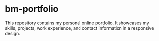 # bm-portfolio
This repository contains my personal online portfolio. It showcases my skills, projects, work experience, and contact information in a responsive design.
